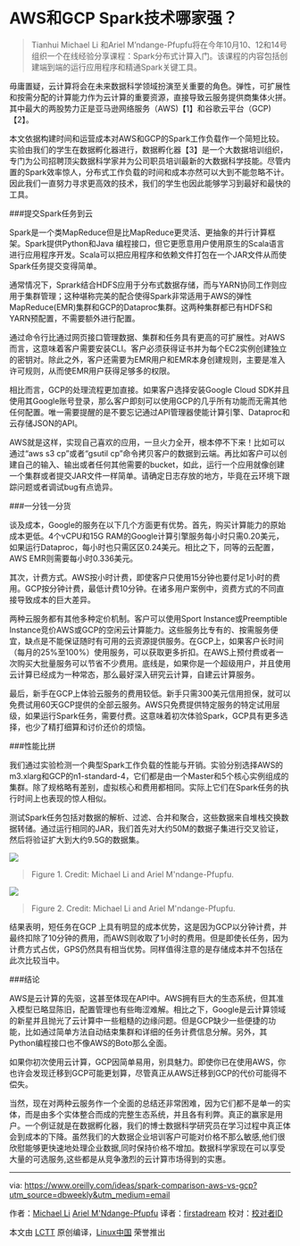 
AWS和GCP Spark技术哪家强？
===========


>Tianhui Michael Li 和Ariel M’ndange-Pfupfu将在今年10月10、12和14号组织一个在线经验分享课程：Spark分布式计算入门。该课程的内容包括创建端到端的运行应用程序和精通Spark关键工具。

毋庸置疑，云计算将会在未来数据科学领域扮演至关重要的角色。弹性，可扩展性和按需分配的计算能力作为云计算的重要资源，直接导致云服务提供商集体火拼。其中最大的两股势力正是亚马逊网络服务（AWS)【1】和谷歌云平台（GCP)【2】。

本文依据构建时间和运营成本对AWS和GCP的Spark工作负载作一个简短比较。实验由我们的学生在数据孵化器进行，数据孵化器【3】是一个大数据培训组织，专门为公司招聘顶尖数据科学家并为公司职员培训最新的大数据科学技能。尽管内置的Spark效率惊人，分布式工作负载的时间和成本亦然可以大到不能忽略不计。因此我们一直努力寻求更高效的技术，我们的学生也因此能够学习到最好和最快的工具。

###提交Spark任务到云

Spark是一个类MapReduce但是比MapReduce更灵活、更抽象的并行计算框架。Spark提供Python和Java 编程接口，但它更愿意用户使用原生的Scala语言进行应用程序开发。Scala可以把应用程序和依赖文件打包在一个JAR文件从而使Spark任务提交变得简单。

通常情况下，Sprark结合HDFS应用于分布式数据存储，而与YARN协同工作则应用于集群管理；这种堪称完美的配合使得Spark非常适用于AWS的弹性MapReduce(EMR)集群和GCP的Dataproc集群。这两种集群都已有HDFS和YARN预配置，不需要额外进行配置。

通过命令行比通过网页接口管理数据、集群和任务具有更高的可扩展性。对AWS而言，这意味着客户需要安装CLI。客户必须获得证书并为每个EC2实例创建独立的密钥对。除此之外，客户还需要为EMR用户和EMR本身创建规则，主要是准入许可规则，从而使EMR用户获得足够多的权限。

相比而言，GCP的处理流程更加直接。如果客户选择安装Google Cloud SDK并且使用其Google账号登录，那么客户即刻可以使用GCP的几乎所有功能而无需其他任何配置。唯一需要提醒的是不要忘记通过API管理器使能计算引擎、Dataproc和云存储JSON的API。

AWS就是这样，实现自己喜欢的应用，一旦火力全开，根本停不下来！比如可以通过“aws s3 cp”或者“gsutil cp”命令拷贝客户的数据到云端。再比如客户可以创建自己的输入、输出或者任何其他需要的bucket，如此，运行一个应用就像创建一个集群或者提交JAR文件一样简单。请确定日志存放的地方，毕竟在云环境下跟踪问题或者调试bug有点诡异。

###一分钱一分货

谈及成本，Google的服务在以下几个方面更有优势。首先，购买计算能力的原始成本更低。4个vCPU和15G RAM的Google计算引擎服务每小时只需0.20美元，如果运行Dataproc，每小时也只需区区0.24美元。相比之下，同等的云配置，AWS EMR则需要每小时0.336美元。

其次，计费方式。AWS按小时计费，即使客户只使用15分钟也要付足1小时的费用。GCP按分钟计费，最低计费10分钟。在诸多用户案例中，资费方式的不同直接导致成本的巨大差异。

两种云服务都有其他多种定价机制。客户可以使用Sport Instance或Preemptible Instance竞价AWS或GCP的空闲云计算能力。这些服务比专有的、按需服务便宜，缺点是不能保证随时有可用的云资源提供服务。在GCP上，如果客户长时间（每月的25%至100%）使用服务，可以获取更多折扣。在AWS上预付费或者一次购买大批量服务可以节省不少费用。底线是，如果你是一个超级用户，并且使用云计算已经成为一种常态，那么最好深入研究云计算，自建云计算服务。

最后，新手在GCP上体验云服务的费用较低。新手只需300美元信用担保，就可以免费试用60天GCP提供的全部云服务。AWS只免费提供特定服务的特定试用层级，如果运行Spark任务，需要付费。这意味着初次体验Spark，GCP具有更多选择，也少了精打细算和讨价还价的烦恼。

###性能比拼

我们通过实验检测一个典型Spark工作负载的性能与开销。实验分别选择AWS的m3.xlarg和GCP的n1-standard-4，它们都是由一个Master和5个核心实例组成的集群。除了规格略有差别，虚拟核心和费用都相同。实际上它们在Spark任务的执行时间上也表现的惊人相似。

测试Spark任务包括对数据的解析、过滤、合并和聚合，这些数据来自堆栈交换数据转储。通过运行相同的JAR，我们首先对大约50M的数据子集进行交叉验证，然后将验证扩大到大约9.5G的数据集。

![](https://d3ansictanv2wj.cloudfront.net/1400_img_1_AWS_GCP-25ed6069029112a8439d89999796be18.jpg)
>Figure 1. Credit: Michael Li and Ariel M'ndange-Pfupfu.

![](https://d3ansictanv2wj.cloudfront.net/1400_img_2_AWS_GCP-448714718896b21e32f8b47d4657fc8c.jpg)
>Figure 2. Credit: Michael Li and Ariel M'ndange-Pfupfu.

结果表明，短任务在GCP 上具有明显的成本优势，这是因为GCP以分钟计费，并最终扣除了10分钟的费用，而AWS则收取了1小时的费用。但是即使长任务，因为计费方式占优，GPS仍然具有相当优势。同样值得注意的是存储成本并不包括在此次比较当中。

###结论

AWS是云计算的先驱，这甚至体现在API中。AWS拥有巨大的生态系统，但其准入模型已略显陈旧，配置管理也有些晦涩难解。相比之下，Google是云计算领域的新星并且抛光了云计算中一些粗糙的边缘问题。但是GCP缺少一些便捷的功能，比如通过简单方法自动结束集群和详细的任务计费信息分解。另外，其Python编程接口也不像AWS的Boto那么全面。

如果你初次使用云计算，GCP因简单易用，别具魅力。即使你已在使用AWS，你也许会发现迁移到GCP可能更划算，尽管真正从AWS迁移到GCP的代价可能得不偿失。

当然，现在对两种云服务作一个全面的总结还非常困难，因为它们都不是单一的实体，而是由多个实体整合而成的完整生态系统，并且各有利弊。真正的赢家是用户。一个例证就是在数据孵化器，我们的博士数据科学研究员在学习过程中真正体会到成本的下降。虽然我们的大数据企业培训客户可能对价格不那么敏感,他们很欣慰能够更快速地处理企业数据,同时保持价格不增加。数据科学家现在可以享受大量的可选服务,这些都是从竞争激烈的云计算市场得到的实惠。











--------------------------------------------------------------------------------

via: https://www.oreilly.com/ideas/spark-comparison-aws-vs-gcp?utm_source=dbweekly&utm_medium=email

作者：[Michael Li][a]  [Ariel M'Ndange-Pfupfu][b] 
译者：[firstadream](https://github.com/firstadream)
校对：[校对者ID](https://github.com/校对者ID)

本文由 [LCTT](https://github.com/LCTT/TranslateProject) 原创编译，[Linux中国](https://linux.cn/) 荣誉推出

[a]: https://www.oreilly.com/people/76a5b-michael-li
[b]: https://www.oreilly.com/people/Ariel-Mndange-Pfupfu
[1]: https://aws.amazon.com/
[2]: https://cloud.google.com/
[3]: https://www.thedataincubator.com/training.html?utm_source=OReilly&utm_medium=blog&utm_campaign=AWSvsGCP
